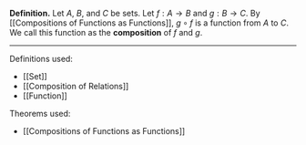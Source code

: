 **Definition.** Let $A$, $B$, and $C$ be sets. Let $f:A\to B$ and $g:B\to C$. By [[Compositions of Functions as Functions]], $g\circ f$ is a function from $A$ to $C$. We call this function as the **composition** of $f$ and $g$.
***
Definitions used:
- [[Set]]
- [[Composition of Relations]]
- [[Function]]

Theorems used:
- [[Compositions of Functions as Functions]]